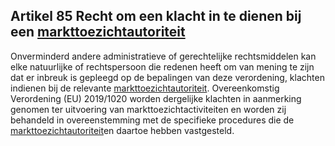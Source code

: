 ## Artikel 85 Recht om een klacht in te dienen bij een [markttoezichtautoriteit](a3.md#^mta)

Onverminderd andere administratieve of gerechtelijke rechtsmiddelen kan elke natuurlijke of rechtspersoon die redenen heeft om van mening te zijn dat er inbreuk is gepleegd op de bepalingen van deze verordening, klachten indienen bij de relevante [markttoezichtautoriteit](a3.md#^mta).
Overeenkomstig Verordening (EU) 2019/1020 worden dergelijke klachten in aanmerking genomen ter uitvoering van markttoezichtactiviteiten en worden zij behandeld in overeenstemming met de specifieke procedures die de [markttoezichtautoriteit](a3.md#^mta)en daartoe hebben vastgesteld.
